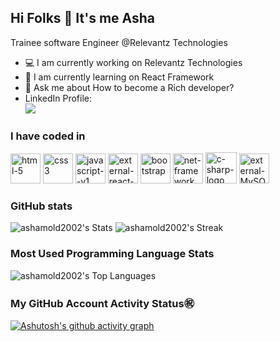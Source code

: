 ## Hi Folks 👋 It's me Asha
 
Trainee software Engineer @Relevantz Technologies
 
- 💻 I am currently working on Relevantz Technologies 
- 🌱 I am currently learning on React Framework 
- 💬 Ask me about How to become a Rich developer? 
- LinkedIn Profile:
<br>[<img src="https://img.shields.io/badge/LinkedIn-0077B5?style=for-the-badge&logo=linkedin&logoColor=white" />](https://www.linkedin.com/in/asha-mol-9a3561239)
### I have coded in
<img width="48" height="48" src="https://img.icons8.com/nolan/64/html-5.png" alt="html-5"/>  <img width="48" height="48" src="https://img.icons8.com/color/48/css3.png" alt="css3"/>  <img width="48" height="48" src="https://img.icons8.com/color/48/javascript--v1.png" alt="javascript--v1"/>  <img width="48" height="48" src="https://img.icons8.com/external-tal-revivo-color-tal-revivo/48/external-react-a-javascript-library-for-building-user-interfaces-logo-color-tal-revivo.png" alt="external-react-a-javascript-library-for-building-user-interfaces-logo-color-tal-revivo"/>  <img width="48" height="48" src="https://img.icons8.com/nolan/64/bootstrap.png" alt="bootstrap"/>  <img width="48" height="48" src="https://img.icons8.com/color/48/net-framework.png" alt="net-framework"/>  <img width="50" height="50" src="https://img.icons8.com/nolan/50/c-sharp-logo.png" alt="c-sharp-logo"/>  <img width="48" height="48" src="https://img.icons8.com/external-those-icons-flat-those-icons/48/external-MySQL-programming-and-development-those-icons-flat-those-icons.png" alt="external-MySQL-programming-and-development-those-icons-flat-those-icons"/>
 
### GitHub stats
![ashamold2002's Stats](https://github-readme-stats.vercel.app/api?username=ashamold2002&theme=highcontrast&show_icons=true&hide_border=true&count_private=true)
![ashamold2002's Streak](https://github-readme-streak-stats.herokuapp.com/?user=ashamold2002&theme=highcontrast&hide_border=true)
### Most Used Programming Language Stats
![ashamold2002's Top Languages](https://github-readme-stats.vercel.app/api/top-langs/?username=ashamold2002&theme=highcontrast&show_icons=true&hide_border=true&layout=compact)
 
### My GitHub Account Activity Status㊗️
[![Ashutosh's github activity graph](https://github-readme-activity-graph.vercel.app/graph?username=ashamold2002&bg_color=000000&color=1a8505&line=057203&point=2c8c03&area=true&hide_border=true)](https://github.com/ashutosh00710/github-readme-activity-graph)
